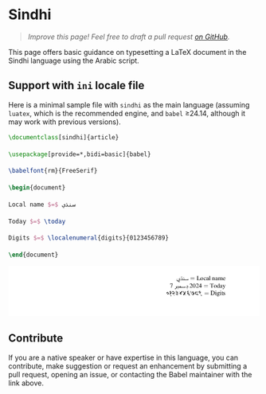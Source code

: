 # Sindhi

<blockquote>
  <p><em>Improve this page! Feel free to draft a pull request <a href="https://github.com/latex3/babel/tree/docs/docs">on GitHub</a>.</em></p>
</blockquote>

This page offers basic guidance on typesetting a LaTeX document in the
Sindhi language using the Arabic script.

## Support with `ini` locale file

Here is a minimal sample file with `sindhi` as the main language
(assuming `luatex`, which is the recommended engine, and `babel` ≥24.14,
although it may work with previous versions).

```tex
\documentclass[sindhi]{article}

\usepackage[provide=*,bidi=basic]{babel}

\babelfont{rm}{FreeSerif}

\begin{document}

Local name $=$ سنڌي

Today $=$ \today

Digits $=$ \localenumeral{digits}{0123456789}

\end{document}
```

![](../media/locale-sindhi.png)

## Contribute

If you are a native speaker or have expertise in this language, you can
contribute, make suggestion or request an enhancement by submitting a
pull request, opening an issue, or contacting the Babel maintainer with
the link above.